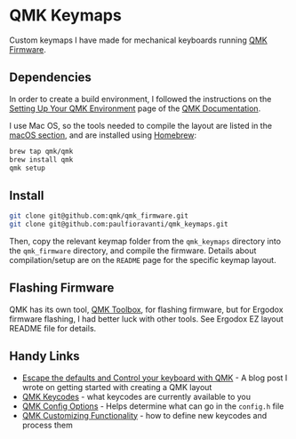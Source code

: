 # QMK Keymaps

Custom keymaps I have made for mechanical keyboards running [QMK Firmware][].

## Dependencies

In order to create a build environment, I followed the instructions on the
[Setting Up Your QMK Environment][] page of the [QMK Documentation][].

I use Mac OS, so the tools needed to compile the layout are listed in the
[macOS section][macOS build tools], and are installed using [Homebrew][]:

```sh
brew tap qmk/qmk
brew install qmk
qmk setup
```

## Install

```sh
git clone git@github.com:qmk/qmk_firmware.git
git clone git@github.com:paulfioravanti/qmk_keymaps.git
```

Then, copy the relevant keymap folder from the `qmk_keymaps` directory
into the `qmk_firmware` directory, and compile the firmware. Details about
compilation/setup are on the `README` page for the specific keymap layout.

## Flashing Firmware

QMK has its own tool, [QMK Toolbox][], for flashing firmware, but for Ergodox
firmware flashing, I had better luck with other tools. See Ergodox EZ layout
README file for details.

## Handy Links

- [Escape the defaults and Control your keyboard with QMK][] - A blog post I
  wrote on getting started with creating a QMK layout
- [QMK Keycodes][] - what keycodes are currently available to you
- [QMK Config Options][] - Helps determine what can go in the `config.h` file
- [QMK Customizing Functionality][] - how to define new keycodes and process
  them

[Escape the defaults and Control your keyboard with QMK]: https://paulfioravanti.com/blog/2018/07/30/escape-the-defaults-and-control-your-keyboard-with-qmk/
[Homebrew]: https://brew.sh/
[macOS build tools]: https://docs.qmk.fm/#/getting_started_build_tools?id=macos
[QMK Config Options]: https://docs.qmk.fm/#/config_options
[QMK Customizing Functionality]: https://docs.qmk.fm/#/custom_quantum_functions
[QMK documentation]: https://docs.qmk.fm/#/
[QMK Firmware]: https://qmk.fm/
[QMK Keycodes]: https://docs.qmk.fm/#/keycodes
[QMK Toolbox]: https://github.com/qmk/qmk_toolbox
[Setting Up Your QMK Environment]: https://docs.qmk.fm/#/newbs_getting_started
